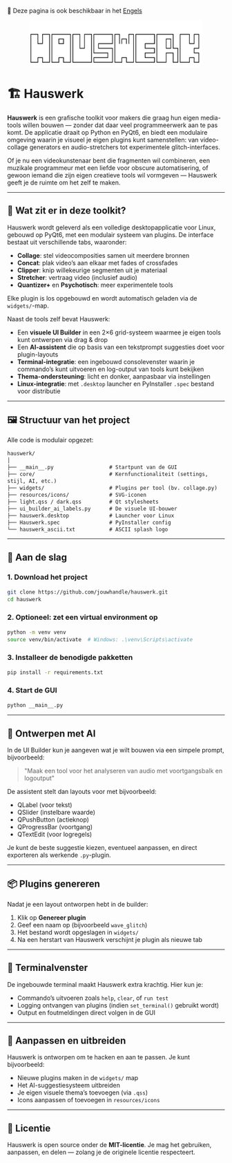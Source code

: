 📘 Deze pagina is ook beschikbaar in het [Engels](docs/README_EN.md)

<p align="center">
  <img src="./bob.svg" alt="Hauswerk ASCII logo" width="400">
</p>

# 🏗️ Hauswerk

**Hauswerk** is een grafische toolkit voor makers die graag hun eigen media-tools willen bouwen — zonder dat daar veel programmeerwerk aan te pas komt. De applicatie draait op Python en PyQt6, en biedt een modulaire omgeving waarin je visueel je eigen plugins kunt samenstellen: van video-collage generators en audio-stretchers tot experimentele glitch-interfaces.

Of je nu een videokunstenaar bent die fragmenten wil combineren, een muzikale programmeur met een liefde voor obscure automatisering, of gewoon iemand die zijn eigen creatieve tools wil vormgeven — Hauswerk geeft je de ruimte om het zelf te maken.

---

## 🧰 Wat zit er in deze toolkit?

Hauswerk wordt geleverd als een volledige desktopapplicatie voor Linux, gebouwd op PyQt6, met een modulair systeem van plugins. De interface bestaat uit verschillende tabs, waaronder:

- **Collage**: stel videocomposities samen uit meerdere bronnen
- **Concat**: plak video’s aan elkaar met fades of crossfades
- **Clipper**: knip willekeurige segmenten uit je materiaal
- **Stretcher**: vertraag video (inclusief audio)
- **Quantizer+** en **Psychotisch**: meer experimentele tools

Elke plugin is los opgebouwd en wordt automatisch geladen via de `widgets/`-map.

Naast de tools zelf bevat Hauswerk:

- Een **visuele UI Builder** in een 2×6 grid-systeem waarmee je eigen tools kunt ontwerpen via drag & drop
- Een **AI-assistent** die op basis van een tekstprompt suggesties doet voor plugin-layouts
- **Terminal-integratie**: een ingebouwd consolevenster waarin je commando’s kunt uitvoeren en log-output van tools kunt bekijken
- **Thema-ondersteuning**: licht en donker, aanpasbaar via instellingen
- **Linux-integratie**: met `.desktop` launcher en PyInstaller `.spec` bestand voor distributie

---

## 🖼️ Structuur van het project

Alle code is modulair opgezet:

```plaintext
hauswerk/
│
├── __main__.py                  # Startpunt van de GUI
├── core/                        # Kernfunctionaliteit (settings, stijl, AI, etc.)
├── widgets/                     # Plugins per tool (bv. collage.py)
├── resources/icons/             # SVG-iconen
├── light.qss / dark.qss         # Qt stylesheets
├── ui_builder_ai_labels.py      # De visuele UI-bouwer
├── hauswerk.desktop             # Launcher voor Linux
├── Hauswerk.spec                # PyInstaller config
└── hauswerk_ascii.txt           # ASCII splash logo
```

---

## 🚀 Aan de slag

### 1. Download het project

```bash
git clone https://github.com/jouwhandle/hauswerk.git
cd hauswerk
```

### 2. Optioneel: zet een virtual environment op

```bash
python -m venv venv
source venv/bin/activate  # Windows: .\venv\Scripts\activate
```

### 3. Installeer de benodigde pakketten

```bash
pip install -r requirements.txt
```

### 4. Start de GUI

```bash
python __main__.py
```

---

## 🤖 Ontwerpen met AI

In de UI Builder kun je aangeven wat je wilt bouwen via een simpele prompt, bijvoorbeeld:

> "Maak een tool voor het analyseren van audio met voortgangsbalk en logoutput"

De assistent stelt dan layouts voor met bijvoorbeeld:
- QLabel (voor tekst)
- QSlider (instelbare waarde)
- QPushButton (actieknop)
- QProgressBar (voortgang)
- QTextEdit (voor logregels)

Je kunt de beste suggestie kiezen, eventueel aanpassen, en direct exporteren als werkende `.py`-plugin.

---

## 📦 Plugins genereren

Nadat je een layout ontworpen hebt in de builder:

1. Klik op **Genereer plugin**
2. Geef een naam op (bijvoorbeeld `wave_glitch`)
3. Het bestand wordt opgeslagen in `widgets/`
4. Na een herstart van Hauswerk verschijnt je plugin als nieuwe tab

---

## 💬 Terminalvenster

De ingebouwde terminal maakt Hauswerk extra krachtig. Hier kun je:

- Commando’s uitvoeren zoals `help`, `clear`, of `run test`
- Logging ontvangen van plugins (indien `set_terminal()` gebruikt wordt)
- Output en foutmeldingen direct volgen in de GUI

---

## 🔧 Aanpassen en uitbreiden

Hauswerk is ontworpen om te hacken en aan te passen. Je kunt bijvoorbeeld:

- Nieuwe plugins maken in de `widgets/` map
- Het AI-suggestiesysteem uitbreiden
- Je eigen visuele thema’s toevoegen (via `.qss`)
- Icons aanpassen of toevoegen in `resources/icons`

---

## 📜 Licentie

Hauswerk is open source onder de **MIT-licentie**. Je mag het gebruiken, aanpassen, en delen — zolang je de originele licentie respecteert.
